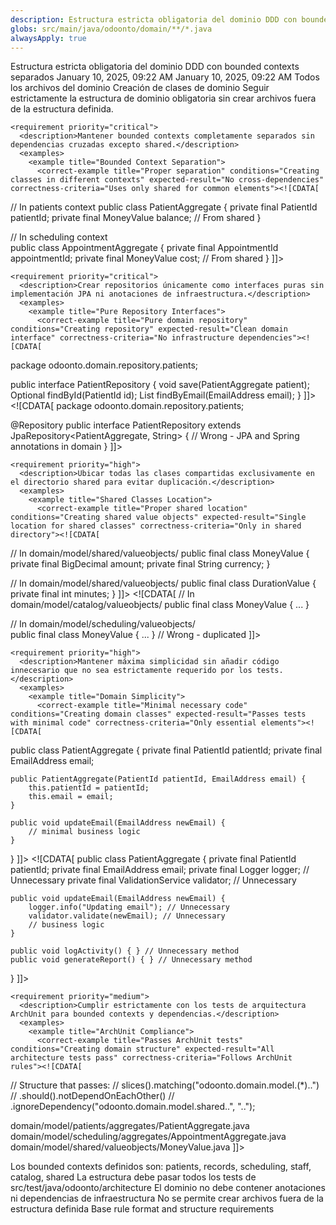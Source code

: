 ```yaml
---
description: Estructura estricta obligatoria del dominio DDD con bounded contexts separados
globs: src/main/java/odoonto/domain/**/*.java
alwaysApply: true
---
```


<rule>
  <meta>
    <title>Domain Structure - Strict DDD Architecture</title>
    <description>Estructura estricta obligatoria del dominio DDD con bounded contexts separados</description>
    <created-at utc-timestamp="1744240920">January 10, 2025, 09:22 AM</created-at>
    <last-updated-at utc-timestamp="1744240920">January 10, 2025, 09:22 AM</last-updated-at>
    <applies-to>
      <file-matcher glob="src/main/java/odoonto/domain/**/*.java">Todos los archivos del dominio</file-matcher>
      <action-matcher action="domain-creation">Creación de clases de dominio</action-matcher>
    </applies-to>
  </meta>

  <requirements>
    <non-negotiable priority="critical">
      <description>Seguir estrictamente la estructura de dominio obligatoria sin crear archivos fuera de la estructura definida.</description>
      <examples>
        <example title="Domain Structure Compliance">
          <correct-example title="Proper domain structure" conditions="Creating domain classes" expected-result="Passes architecture tests" correctness-criteria="Follows exact structure"><![CDATA[
domain/
├─ model/
│   ├─ patients/
│   │   ├─ aggregates/
│   │   │   └─ PatientAggregate.java
│   │   ├─ entities/
│   │   │   └─ AttachmentEntity.java
│   │   └─ valueobjects/
│   │       ├─ PatientId.java
│   │       ├─ EmailAddress.java
│   │       ├─ PhoneNumber.java
│   │       ├─ AddressValue.java
│   │       ├─ BirthDateValue.java
│   │       ├─ SexValue.java
│   │       └─ AllergyValue.java
│   │
│   ├─ records/
│   │   ├─ aggregates/
│   │   │   └─ MedicalRecordAggregate.java
│   │   ├─ entities/
│   │   │   ├─ OdontogramEntity.java
│   │   │   ├─ ToothEntity.java
│   │   │   ├─ LesionEntity.java
│   │   │   ├─ TreatmentEntity.java
│   │   │   └─ MedicalEntryEntity.java
│   │   ├─ valueobjects/
│   │   │   ├─ MedicalRecordId.java
│   │   │   ├─ OdontogramId.java
│   │   │   ├─ ToothNumber.java
│   │   │   ├─ DentitionType.java
│   │   │   ├─ LesionType.java
│   │   │   ├─ TreatmentType.java
│   │   │   ├─ ToothFace.java
│   │   │   ├─ TreatmentId.java
│   │   │   └─ TimestampValue.java
│   │   └─ factory/
│   │       ├─ OdontogramFactory.java
│   │       └─ TreatmentPlanFactory.java
│   │
│   ├─ scheduling/
│   │   ├─ aggregates/
│   │   │   └─ AppointmentAggregate.java
│   │   ├─ entities/
│   │   │   └─ AvailabilityCalendarEntity.java
│   │   ├─ valueobjects/
│   │   │   ├─ AppointmentId.java
│   │   │   ├─ AppointmentTime.java
│   │   │   ├─ DurationValue.java
│   │   │   ├─ AppointmentStatus.java
│   │   │   ├─ TimeSlotVO.java
│   │   │   ├─ PatientId.java
│   │   │   ├─ DoctorId.java
│   │   │   ├─ ToothNumber.java
│   │   │   └─ TreatmentId.java
│   │   └─ policy/
│   │       └─ SchedulingPolicy.java
│   │
│   ├─ staff/
│   │   ├─ aggregates/
│   │   │   └─ DoctorAggregate.java
│   │   ├─ valueobjects/
│   │   │   ├─ DoctorId.java
│   │   │   ├─ SpecialtyValue.java
│   │   │   └─ ScheduleValue.java
│   │   └─ factory/
│   │       └─ DefaultScheduleFactory.java
│   │
│   ├─ catalog/
│   │   ├─ aggregates/
│   │   │   └─ TreatmentCatalogAggregate.java
│   │   ├─ entities/
│   │   │   └─ TreatmentPricingEntity.java
│   │   └─ valueobjects/
│   │       ├─ TreatmentId.java
│   │       ├─ MoneyValue.java
│   │       └─ DurationValue.java
│   │
│   └─ shared/
│       └─ valueobjects/
│           ├─ MoneyValue.java
│           ├─ EventId.java
│           └─ DurationValue.java
│
├─ service/
│   ├─ patients/PatientValidationService.java
│   ├─ scheduling/AvailabilityService.java
│   ├─ records/TreatmentPlanService.java
│   └─ staff/ScheduleGeneratorService.java
│
├─ repository/
│   ├─ patients/PatientRepository.java
│   ├─ scheduling/AppointmentRepository.java
│   ├─ records/MedicalRecordRepository.java
│   ├─ staff/DoctorRepository.java
│   └─ catalog/TreatmentCatalogRepository.java
│
├─ events/
│   ├─ shared/
│   │   ├─ DomainEvent.java
│   │   └─ EventPublisher.java
│   ├─ patients/PatientRegisteredEvent.java
│   ├─ scheduling/
│   │   ├─ AppointmentScheduledEvent.java
│   │   ├─ AppointmentStatusChangedEvent.java
│   │   └─ TreatmentCompletedEvent.java
│   └─ staff/DoctorCreatedEvent.java
│
├─ policy/
│   ├─ scheduling/SchedulingPolicy.java
│   └─ records/MedicalRecordPolicy.java
│
├─ exceptions/
│   ├─ DomainException.java
│   ├─ patients/InvalidEmailException.java
│   ├─ scheduling/AppointmentOverlapException.java
│   └─ records/InvalidTreatmentException.java
│
└─ specification/
    ├─ shared/Specification.java
    ├─ patients/PatientSpecification.java
    └─ scheduling/AppointmentSpecification.java
]]></correct-example>
          <incorrect-example title="Wrong structure" conditions="Creating domain classes" expected-result="Passes architecture tests" incorrectness-criteria="Files outside defined structure"><![CDATA[
domain/
├─ model/
│   ├─ Patient.java  // Wrong - should be in patients/aggregates/
│   ├─ PatientService.java  // Wrong - should be in service/patients/
│   └─ general/  // Wrong - not allowed directory
│       └─ CommonUtils.java
├─ utils/  // Wrong - not allowed directory
│   └─ DomainUtils.java
]]></incorrect-example>
        </example>
      </examples>
    </non-negotiable>

    <requirement priority="critical">
      <description>Mantener bounded contexts completamente separados sin dependencias cruzadas excepto shared.</description>
      <examples>
        <example title="Bounded Context Separation">
          <correct-example title="Proper separation" conditions="Creating classes in different contexts" expected-result="No cross-dependencies" correctness-criteria="Uses only shared for common elements"><![CDATA[
// In patients context
public class PatientAggregate {
    private final PatientId patientId;
    private final MoneyValue balance; // From shared
}

// In scheduling context  
public class AppointmentAggregate {
    private final AppointmentId appointmentId;
    private final MoneyValue cost; // From shared
}
]]></correct-example>
          <incorrect-example title="Cross-context dependency" conditions="Creating classes in different contexts" expected-result="No cross-dependencies" incorrectness-criteria="Direct dependency between contexts"><![CDATA[
// In scheduling context
public class AppointmentAggregate {
    private final AppointmentId appointmentId;
    private final PatientAggregate patient; // Wrong - direct dependency
}
]]></incorrect-example>
        </example>
      </examples>
    </requirement>

    <requirement priority="critical">
      <description>Crear repositorios únicamente como interfaces puras sin implementación JPA ni anotaciones de infraestructura.</description>
      <examples>
        <example title="Pure Repository Interfaces">
          <correct-example title="Pure domain repository" conditions="Creating repository" expected-result="Clean domain interface" correctness-criteria="No infrastructure dependencies"><![CDATA[
package odoonto.domain.repository.patients;

public interface PatientRepository {
    void save(PatientAggregate patient);
    Optional<PatientAggregate> findById(PatientId id);
    List<PatientAggregate> findByEmail(EmailAddress email);
}
]]></correct-example>
          <incorrect-example title="Infrastructure-coupled repository" conditions="Creating repository" expected-result="Clean domain interface" incorrectness-criteria="JPA annotations present"><![CDATA[
package odoonto.domain.repository.patients;

@Repository
public interface PatientRepository extends JpaRepository<PatientAggregate, String> {
    // Wrong - JPA and Spring annotations in domain
}
]]></incorrect-example>
        </example>
      </examples>
    </requirement>

    <requirement priority="high">
      <description>Ubicar todas las clases compartidas exclusivamente en el directorio shared para evitar duplicación.</description>
      <examples>
        <example title="Shared Classes Location">
          <correct-example title="Proper shared location" conditions="Creating shared value objects" expected-result="Single location for shared classes" correctness-criteria="Only in shared directory"><![CDATA[
// In domain/model/shared/valueobjects/
public final class MoneyValue {
    private final BigDecimal amount;
    private final String currency;
}

// In domain/model/shared/valueobjects/
public final class DurationValue {
    private final int minutes;
}
]]></correct-example>
          <incorrect-example title="Duplicated shared classes" conditions="Creating shared value objects" expected-result="Single location for shared classes" incorrectness-criteria="Same class in multiple contexts"><![CDATA[
// In domain/model/catalog/valueobjects/
public final class MoneyValue { ... }

// In domain/model/scheduling/valueobjects/  
public final class MoneyValue { ... } // Wrong - duplicated
]]></incorrect-example>
        </example>
      </examples>
    </requirement>

    <requirement priority="high">
      <description>Mantener máxima simplicidad sin añadir código innecesario que no sea estrictamente requerido por los tests.</description>
      <examples>
        <example title="Domain Simplicity">
          <correct-example title="Minimal necessary code" conditions="Creating domain classes" expected-result="Passes tests with minimal code" correctness-criteria="Only essential elements"><![CDATA[
public class PatientAggregate {
    private final PatientId patientId;
    private final EmailAddress email;
    
    public PatientAggregate(PatientId patientId, EmailAddress email) {
        this.patientId = patientId;
        this.email = email;
    }
    
    public void updateEmail(EmailAddress newEmail) {
        // minimal business logic
    }
}
]]></correct-example>
          <incorrect-example title="Unnecessary complexity" conditions="Creating domain classes" expected-result="Passes tests with minimal code" incorrectness-criteria="Adds unnecessary elements"><![CDATA[
public class PatientAggregate {
    private final PatientId patientId;
    private final EmailAddress email;
    private final Logger logger; // Unnecessary
    private final ValidationService validator; // Unnecessary
    
    public void updateEmail(EmailAddress newEmail) {
        logger.info("Updating email"); // Unnecessary
        validator.validate(newEmail); // Unnecessary
        // business logic
    }
    
    public void logActivity() { } // Unnecessary method
    public void generateReport() { } // Unnecessary method
}
]]></incorrect-example>
        </example>
      </examples>
    </requirement>

    <requirement priority="medium">
      <description>Cumplir estrictamente con los tests de arquitectura ArchUnit para bounded contexts y dependencias.</description>
      <examples>
        <example title="ArchUnit Compliance">
          <correct-example title="Passes ArchUnit tests" conditions="Creating domain structure" expected-result="All architecture tests pass" correctness-criteria="Follows ArchUnit rules"><![CDATA[
// Structure that passes:
// slices().matching("odoonto.domain.model.(*)..")
//         .should().notDependOnEachOther()
//         .ignoreDependency("odoonto.domain.model.shared..", "..");

domain/model/patients/aggregates/PatientAggregate.java
domain/model/scheduling/aggregates/AppointmentAggregate.java
domain/model/shared/valueobjects/MoneyValue.java
]]></correct-example>
          <incorrect-example title="Fails ArchUnit tests" conditions="Creating domain structure" expected-result="All architecture tests pass" incorrectness-criteria="Violates ArchUnit rules"><![CDATA[
// Structure that fails ArchUnit:
domain/model/patients/aggregates/PatientAggregate.java
// Contains import from scheduling context:
import odoonto.domain.model.scheduling.aggregates.AppointmentAggregate;
]]></incorrect-example>
        </example>
      </examples>
    </requirement>
  </requirements>

  <context description="Consideraciones de arquitectura">
    <context-item title="Bounded Contexts">Los bounded contexts definidos son: patients, records, scheduling, staff, catalog, shared</context-item>
    <context-item title="ArchUnit Tests">La estructura debe pasar todos los tests de src/test/java/odoonto/architecture</context-item>
    <context-item title="No Infrastructure">El dominio no debe contener anotaciones ni dependencias de infraestructura</context-item>
    <context-item title="Strict Structure">No se permite crear archivos fuera de la estructura definida</context-item>
  </context>

  <references>
    <reference as="dependency" href=".cursor/rules/rules.md" reason="Standard rule format">Base rule format and structure requirements</reference>
  </references>
</rule> 